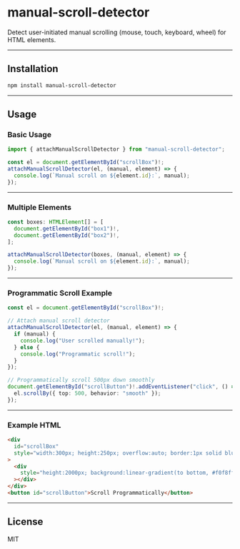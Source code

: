 # manual-scroll-detector

Detect user-initiated manual scrolling (mouse, touch, keyboard, wheel) for HTML elements.

---

## Installation

```bash
npm install manual-scroll-detector
```

---

## Usage

### Basic Usage

```ts
import { attachManualScrollDetector } from "manual-scroll-detector";

const el = document.getElementById("scrollBox")!;
attachManualScrollDetector(el, (manual, element) => {
  console.log(`Manual scroll on ${element.id}:`, manual);
});
```

---

### Multiple Elements

```ts
const boxes: HTMLElement[] = [
  document.getElementById("box1")!,
  document.getElementById("box2")!,
];

attachManualScrollDetector(boxes, (manual, element) => {
  console.log(`Manual scroll on ${element.id}:`, manual);
});
```

---

### Programmatic Scroll Example

```ts
const el = document.getElementById("scrollBox")!;

// Attach manual scroll detector
attachManualScrollDetector(el, (manual, element) => {
  if (manual) {
    console.log("User scrolled manually!");
  } else {
    console.log("Programmatic scroll!");
  }
});

// Programmatically scroll 500px down smoothly
document.getElementById("scrollButton")!.addEventListener("click", () => {
  el.scrollBy({ top: 500, behavior: "smooth" });
});
```

---

### Example HTML

```html
<div
  id="scrollBox"
  style="width:300px; height:250px; overflow:auto; border:1px solid blue;"
>
  <div
    style="height:2000px; background:linear-gradient(to bottom, #f0f8ff, #4682b4);"
  ></div>
</div>
<button id="scrollButton">Scroll Programmatically</button>
```

---

## License

MIT
